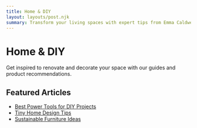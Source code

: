 ```yaml
---
title: Home & DIY
layout: layouts/post.njk
summary: Transform your living spaces with expert tips from Emma Caldwell.
---
```

# Home & DIY

Get inspired to renovate and decorate your space with our guides and product recommendations.

## Featured Articles
- [Best Power Tools for DIY Projects](/topics/home-diy/best-power-tools/)
- [Tiny Home Design Tips](/topics/home-diy/tiny-home-design/)
- [Sustainable Furniture Ideas](/topics/home-diy/sustainable-furniture/)
